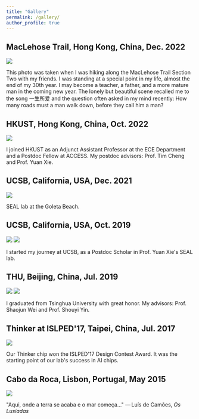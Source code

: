 ```yaml
---
title: "Gallery"
permalink: /gallery/
author_profile: true
---
```


## MacLehose Trail, Hong Kong, China, Dec. 2022

<img src="/images/一生所爱.jpg" />

This photo was taken when I was hiking along the MacLehose Trail Section Two with my friends. I was standing at a special point in my life, almost the end of my 30th year. I may become a teacher, a father, and a more mature man in the coming new year. The lonely but beautiful scene recalled me to the song 一生所爱 and the question often asked in my mind recently: How many roads must a man walk down, before they call him a man?

## HKUST, Hong Kong, China, Oct. 2022

<img src="/images/hkust.jpg" />

I joined HKUST as an Adjunct Assistant Professor at the ECE Department and a Postdoc Fellow at ACCESS. My postdoc advisors: Prof. Tim Cheng and Prof. Yuan Xie.

## UCSB, California, USA, Dec. 2021

<img src="/images/seal.jpg" />

SEAL lab at the Goleta Beach.

## UCSB, California, USA, Oct. 2019

<img src="/images/ucsb.jpg" />

<img src="/images/ucsb_danli.jpg" />

I started my journey at UCSB, as a Postdoc Scholar in Prof. Yuan Xie's SEAL lab.

## THU, Beijing, China, Jul. 2019

<img src="/images/graduate_wei.jpg" />

<img src="/images/graduate_yin.jpg" />

I graduated from Tsinghua University with great honor. My advisors: Prof. Shaojun Wei and Prof. Shouyi Yin.

## Thinker at ISLPED'17, Taipei, China, Jul. 2017

<img src="/images/thinker.jpg" />

Our Thinker chip won the ISLPED'17 Design Contest Award. It was the starting point of our lab's success in AI chips.

## Cabo da Roca, Lisbon, Portugal, May 2015

<img src="/images/cabodaroca.png" />

"Aqui, onde a terra se acaba e o mar começa..." — Luís de Camões, *Os Lusíadas*
